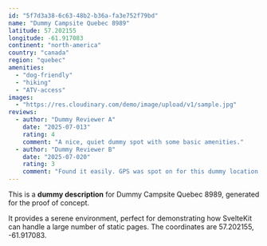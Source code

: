 ```yaml
---
id: "5f7d3a38-6c63-48b2-b36a-fa3e752f79bd"
name: "Dummy Campsite Quebec 8989"
latitude: 57.202155
longitude: -61.917083
continent: "north-america"
country: "canada"
region: "quebec"
amenities:
  - "dog-friendly"
  - "hiking"
  - "ATV-access"
images:
  - "https://res.cloudinary.com/demo/image/upload/v1/sample.jpg"
reviews:
  - author: "Dummy Reviewer A"
    date: "2025-07-013"
    rating: 4
    comment: "A nice, quiet dummy spot with some basic amenities."
  - author: "Dummy Reviewer B"
    date: "2025-07-020"
    rating: 3
    comment: "Found it easily. GPS was spot on for this dummy location."
---
```


This is a **dummy description** for Dummy Campsite Quebec 8989, generated for the proof of concept.

It provides a serene environment, perfect for demonstrating how SvelteKit can handle a large number of static pages. The coordinates are 57.202155, -61.917083.
